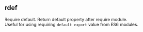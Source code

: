 rdef
----
Require default. Return default property after require module.  
Useful for using requiring `default export` value from ES6 modules.
